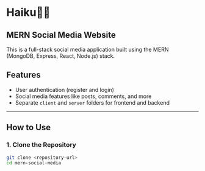# Haiku🏡🌱
## MERN Social Media Website

This is a full-stack social media application built using the MERN (MongoDB, Express, React, Node.js) stack.

## Features
- User authentication (register and login)
- Social media features like posts, comments, and more
- Separate `client` and `server` folders for frontend and backend

---

## How to Use

### 1. Clone the Repository
```bash
git clone <repository-url>
cd mern-social-media
